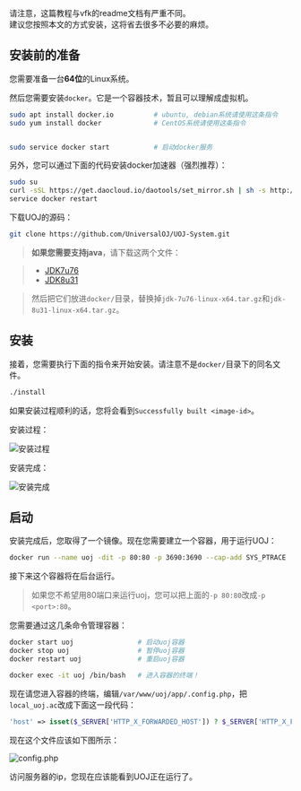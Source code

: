 请注意，这篇教程与vfk的readme文档有严重不同。    
建议您按照本文的方式安装，这将省去很多不必要的麻烦。  


## 安装前的准备

您需要准备一台**64位**的Linux系统。

然后您需要安装`docker`。它是一个容器技术，暂且可以理解成虚拟机。
```bash
sudo apt install docker.io          # ubuntu, debian系统请使用这条指令
sudo yum install docker				# CentOS系统请使用这条指令


sudo service docker start 			# 启动docker服务
```

另外，您可以通过下面的代码安装docker加速器（强烈推荐）：
```bash
sudo su
curl -sSL https://get.daocloud.io/daotools/set_mirror.sh | sh -s http://3a834d99.m.daocloud.io
service docker restart
```

下载UOJ的源码：  

```bash
git clone https://github.com/UniversalOJ/UOJ-System.git
```

> **如果您需要支持java**，请下载这两个文件：  

> - [JDK7u76](http://www.oracle.com/technetwork/java/javase/downloads/java-archive-downloads-javase7-521261.html#jdk-7u76-oth-JPR)  
> - [JDK8u31](http://www.oracle.com/technetwork/java/javase/downloads/java-archive-javase8-2177648.html#jdk-8u31-oth-JPR)  

> 然后把它们放进`docker/`目录，替换掉`jdk-7u76-linux-x64.tar.gz`和`jdk-8u31-linux-x64.tar.gz`。


## 安装

接着，您需要执行下面的指令来开始安装。请注意不是`docker/`目录下的同名文件。
```bash
./install 
```

如果安装过程顺利的话，您将会看到`Successfully built <image-id>`。

安装过程：  

![安装过程](https://i2.buimg.com/519918/0cd7d21eefa3c0bd.png)

安装完成：  

![安装完成](https://i4.buimg.com/519918/2f19d46c1b742c0f.png)



## 启动
安装完成后，您取得了一个镜像。现在您需要建立一个容器，用于运行UOJ：
```bash
docker run --name uoj -dit -p 80:80 -p 3690:3690 --cap-add SYS_PTRACE  <image-id>
```
接下来这个容器将在后台运行。

> 如果您不希望用80端口来运行uoj，您可以把上面的`-p 80:80`改成`-p <port>:80`。

您需要通过这几条命令管理容器：
```bash
docker start uoj    			# 启动uoj容器
docker stop uoj					# 暂停uoj容器
docker restart uoj				# 重启uoj容器

docker exec -it uoj /bin/bash	# 进入容器的终端！
```

现在请您进入容器的终端，编辑`/var/www/uoj/app/.config.php`，把`local_uoj.ac`改成下面这一段代码：

```php
'host' => isset($_SERVER['HTTP_X_FORWARDED_HOST']) ? $_SERVER['HTTP_X_FORWARDED_HOST'] : (isset($_SERVER['HTTP_HOST']) ? $_SERVER['HTTP_HOST'] : ''),
```

现在这个文件应该如下图所示：

![config.php](https://i4.buimg.com/519918/956d841d7a8169a0.png)

访问服务器的ip，您现在应该能看到UOJ正在运行了。

